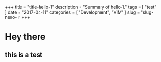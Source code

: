 +++
title = "title-hello-1"
description = "Summary of hello-1."
tags = [ "test" ]
date = "2017-04-11"
categories = [
  "Development",
  "VIM"
]
slug = "slug-hello-1"
+++

# Hey there

## this is a test